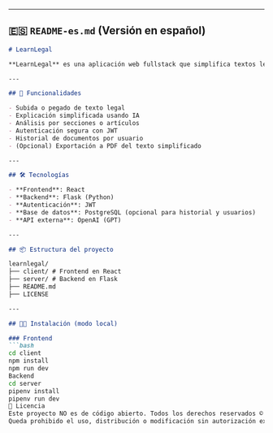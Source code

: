 
---

## 🇪🇸 `README-es.md` (Versión en español)

```markdown
# LearnLegal

**LearnLegal** es una aplicación web fullstack que simplifica textos legales complejos mediante inteligencia artificial. Su objetivo es ayudar a cualquier persona a entender contratos, normativas y documentos legales en lenguaje claro y accesible.

---

## 🚀 Funcionalidades

- Subida o pegado de texto legal
- Explicación simplificada usando IA
- Análisis por secciones o artículos
- Autenticación segura con JWT
- Historial de documentos por usuario
- (Opcional) Exportación a PDF del texto simplificado

---

## 🛠 Tecnologías

- **Frontend**: React
- **Backend**: Flask (Python)
- **Autenticación**: JWT
- **Base de datos**: PostgreSQL (opcional para historial y usuarios)
- **API externa**: OpenAI (GPT)

---

## 📦 Estructura del proyecto

learnlegal/
├── client/ # Frontend en React
├── server/ # Backend en Flask
├── README.md
├── LICENSE

---

## 🧑‍💻 Instalación (modo local)

### Frontend
```bash
cd client
npm install
npm run dev
Backend
cd server
pipenv install
pipenv run dev
📄 Licencia
Este proyecto NO es de código abierto. Todos los derechos reservados © 2025 Tomás Sarciat Roch.
Queda prohibido el uso, distribución o modificación sin autorización expresa.
